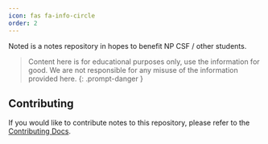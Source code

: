 ```yaml
---
icon: fas fa-info-circle
order: 2
---
```


Noted is a notes repository in hopes to benefit NP CSF / other students.

> Content here is for educational purposes only, use the information for good. We are not responsible for any misuse of the information provided here.
{: .prompt-danger }

## Contributing

If you would like to contribute notes to this repository, please refer to the [Contributing Docs](/_tabs/contributing).
